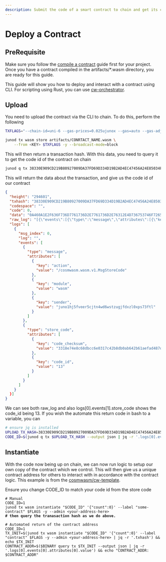 ```yaml
---
description: Submit the code of a smart contract to chain and get its code id
---
```


# Deploy a Contract

## PreRequisite

Make sure you follow the [compile a contract](compile-a-contract.md) guide first for your project. Once you have a contract compiled in the artifacts/\*.wasm directory, you are ready for this guide.

This guide will show you how to deploy and interact with a contract using CLI. For scripting using Rust, you can use <a href="https://orchestrator.abstract.money/" target="_blank">cw-orchestrator</a>.


## Upload

You need to upload the contract via the CLI to chain. To do this, perform the following

```bash
TXFLAGS="--chain-id=uni-6 --gas-prices=0.025ujunox --gas=auto --gas-adjustment 1.3"

junod tx wasm store artifacts/CONRTACT_NAME.wasm \
    --from <KEY> $TXFLAGS -y --broadcast-mode=block
```

This will then return a transaction hash. With this data, you need to query it to get the code id of the contract on chain

```bash
junod q tx 38330E909CD219B80927009DA37FD69D334D19B2AD4EC47456A24E85034F0085 --output=json
```

This will return the data about the transaction, and give us the code id of our contract

```json
{
  "height": "294601",
  "txhash": "38330E909CD219B80927009DA37FD69D334D19B2AD4EC47456A24E85034F0085",
  "codespace": "",
  "code": 0,
  "data": "0A460A1E2F636F736D7761736D2E7761736D2E76312E4D736753746F7265436F64651224080D12203318E74E8C68DBCC6E0317C42B8DB0AB642B61AEFAD487DEDB6ECB54FFED4D72",
  "raw_log": "[{\"events\":[{\"type\":\"message\",\"attributes\":[{\"key\":\"action\",\"value\":\"/cosmwasm.wasm.v1.MsgStoreCode\"},{\"key\":\"module\",\"value\":\"wasm\"},{\"key\":\"sender\",\"value\":\"juno1hj5fveer5cjtn4wd6wstzugjfdxzl0xps73ftl\"}]},{\"type\":\"store_code\",\"attributes\":[{\"key\":\"code_checksum\",\"value\":\"3318e74e8c68dbcc6e0317c42b8db0ab642b61aefad487dedb6ecb54ffed4d72\"},{\"key\":\"code_id\",\"value\":\"13\"}]}]}]",
  "logs": [
    {
      "msg_index": 0,
      "log": "",
      "events": [
        {
          "type": "message",
          "attributes": [
            {
              "key": "action",
              "value": "/cosmwasm.wasm.v1.MsgStoreCode"
            },
            {
              "key": "module",
              "value": "wasm"
            },
            {
              "key": "sender",
              "value": "juno1hj5fveer5cjtn4wd6wstzugjfdxzl0xps73ftl"
            }
          ]
        },
        {
          "type": "store_code",
          "attributes": [
            {
              "key": "code_checksum",
              "value": "3318e74e8c68dbcc6e0317c42b8db0ab642b61aefad487dedb6ecb54ffed4d72"
            },
            {
              "key": "code_id",
              "value": "13"
            }
          ]
        }
      ]
    }
  }]
}
```

We can see both raw\_log and also logs\[0].events\[1].store\_code shows the code\_id being 13. If you wish the automate this return code in bash to a variable, you can&#x20;

```bash
# ensure jq is installed
UPLOAD_TX_HASH=38330E909CD219B80927009DA37FD69D334D19B2AD4EC47456A24E85034F0085
CODE_ID=$(junod q tx $UPLOAD_TX_HASH --output json | jq -r '.logs[0].events[] | select(.type == "store_code").attributes[] | select(.key == "code_id").value') && echo "Code Id: $CODE_ID"
```

## Instantiate

With the code now being up on chain, we can now run logic to setup our own copy of the contract which we control. This will then give us a unique contract address for others to interact with in accordance with the contract logic. This example is from the [cosmwasm/cw-template](https://github.com/CosmWasm/cw-template).

Ensure you change CODE\_ID to match your code id from the store code

<pre class="language-sh"><code class="lang-sh"># Manual
CODE_ID=1
junod tx wasm instantiate "$CODE_ID" '{"count":0}' --label "some-contract" $FLAGS -y --admin &#x3C;your-address-here>
<strong># then query the tranasaction hash as we do above.
</strong><strong>
</strong># Automated return of the contract address
CODE_ID=1
TX_INIT=$(junod tx wasm instantiate "$CODE_ID" '{"count":0}' --label "contract" $FLAGS -y --admin &#x3C;your-address-here> | jq -r '.txhash') &#x26;&#x26; echo $TX_INIT
CONTRACT_ADDR=$($BINARY query tx $TX_INIT --output json | jq -r '.logs[0].events[0].attributes[0].value') &#x26;&#x26; echo "CONTRACT_ADDR: $CONTRACT_ADDR"
</code></pre>
